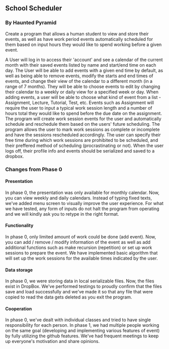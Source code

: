## School Scheduler
### By Haunted Pyramid
Create a program that allows a human student to view and store their events, as well as have work period events automatically
scheduled for them based on input hours they would like to spend working before a given event.

A User will log in to access their 'account' and see a calendar of the current month with their saved events listed by
name and start/end time on each day. The User will be able to add events with a given end time by default, as well as being 
able to remove events, modify the starts and end times of events, and change their view of the calendar to a different month (in
a range of 7 months). They will be able to choose events to edit by changing their calendar
to a weekly or daily view for a specified week or day. When adding events, a user will be able to choose what kind of
event from a list - Assignment, Lecture, Tutorial, Test, etc. Events such as Assignment will require the user to input a
typical work session length and a number of hours total they would like to spend before the due date on the assignment.
The program will create work session events for the user and automatically schedule
and reschedule them based on the users' future scheduling. The program allows the user to mark work sessions as complete
or incomplete and have the sessions rescheduled accordingly. The user can specify their free time during which work sessions
are prohibited to be scheduled, and their preffered method of scheduling (procrastinating or not).
When the user logs off, their profile info and events should be serialized and saved to a dropbox. 

### Changes from Phase 0

#### Presentation

In phase 0, the presentation was only available for monthly calendar. Now, you can view weekly and daily calendars. Instead of typing fixed texts, we've added menu screen to visually improve the user experience. For what we have tested, any form of inputs do not halt the program from operating and we will kindly ask you to retype in the right format. 

#### Functionality

In phase 0, only limited amount of work could be done (add event). Now, you can add / remove / modify information of the event as well as add additional functions such as make recursion (repetition) or set up work sessions to prepare the event. We have implemented basic algorithm that will set up the work sessions for the available times indicated by the user. 

#### Data storage

In phase 0, we were storing data in local serializable files. Now, the files exist in DropBox. We've performed testings to proudly confirm that the files save and load successfully and we've made it so that any file that were copied to read the data gets deleted as you exit the program.

#### Cooperation

In phase 0, we've dealt with individual classes and tried to have single responsibility for each person. In phase 1, we had multiple people working on the same goal (developing and implementing various features of event) by fully utilizing the github features. We've had frequent meetings to keep up everyone's motivation and share opinions. 
